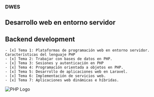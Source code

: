 ### DWES

## Desarrollo web en entorno servidor

## Backend development

```
- [x] Tema 1: Plataformas de programación web en entorno servidor. Características del lenguaje PHP
- [x] Tema 2: Trabajar con bases de datos en PHP.
- [x] Tema 3: Sesiones y autenticación en PHP
- [x] Tema 4: Programación orientada a objetos en PHP.
- [x] Tema 5: Desarrollo de aplicaciones web en Laravel.
- [x] Tema 6: Implementación de servicios web.
- [x] Tema 7: Aplicaciones web dinámicas e híbridas.

```

![PHP Logo](https://upload.wikimedia.org/wikipedia/commons/2/27/PHP-logo.svg)
